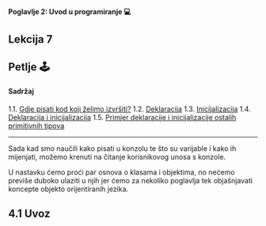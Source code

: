 #### Poglavlje 2: Uvod u programiranje 💻

## Lekcija 7
Petlje 🕹️
---
#### Sadržaj
1.1. [Gdje pisati kod koji želimo izvršiti?](#11-gdje-pisati-kod-koji-želimo-izvršiti)
1.2. [Deklaracija](#22-deklaracija)
1.3. [Inicijalizacija](#23-nicijalizacija)
1.4. [Deklaracija i inicijalizacija](#24-deklaracija-i-inicijalizacija)
1.5. [Primjer deklaracije i inicijalizacije ostalih primitivnih tipova](#25-primjer-deklaracije-i-inicijalizacije-ostalih-primitivnih-tipova)

---

Sada kad smo naučili kako pisati u konzolu te što su varijable i kako ih mijenjati, možemo krenuti na čitanje korisnikovog unosa s konzole.

U nastavku ćemo proći par osnova o klasama i objektima, no nećemo previše duboko ulaziti u njih jer ćemo za nekoliko poglavlja tek objašnjavati koncepte objekto orijentiranih jezika.

## 4.1 Uvoz